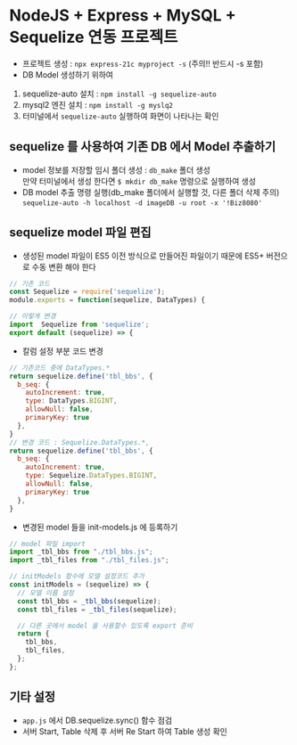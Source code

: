 # NodeJS + Express + MySQL + Sequelize 연동 프로젝트

- 프로젝트 생성 : `npx express-21c myproject -s` (주의!! 반드시 -s 포함)
- DB Model 생성하기 위하여

1. sequelize-auto 설치 : `npm install -g sequelize-auto`
2. mysql2 엔진 설치 : `npm install -g myslq2`
3. 터미널에서 `sequelize-auto` 실행하여 화면이 나타나는 확인

## sequelize 를 사용하여 기존 DB 에서 Model 추출하기

- model 정보를 저장할 임시 폴더 생성 : `db_make` 폴더 생성  
  만약 터미널에서 생성 한다면 `$ mkdir db_make` 명령으로 실행하여 생성
- DB model 추출 명령 실행(db_make 폴더에서 실행할 것, 다른 폴더 삭제 주의)
  `sequelize-auto -h localhost -d imageDB -u root -x '!Biz8080'`

## sequelize model 파일 편집

- 생성된 model 파일이 ES5 이전 방식으로 만들어진 파일이기 때문에 ES5+ 버전으로 수동 변환 해야 한다

```js
// 기존 코드
const Sequelize = require('sequelize');
module.exports = function(sequelize, DataTypes) {

// 이렇게 변경
import  Sequelize from 'sequelize';
export default (sequelize) => {
```

- 칼럼 설정 부분 코드 변경

```js
// 기존코드 중에 DataTypes.*
return sequelize.define('tbl_bbs', {
  b_seq: {
    autoIncrement: true,
    type: DataTypes.BIGINT,
    allowNull: false,
    primaryKey: true
  },
}
// 변경 코드 : Sequelize.DataTypes.*,
return sequelize.define('tbl_bbs', {
  b_seq: {
    autoIncrement: true,
    type: Sequelize.DataTypes.BIGINT,
    allowNull: false,
    primaryKey: true
  },
}
```

- 변경된 model 들을 init-models.js 에 등록하기

```js
// model 파일 import
import _tbl_bbs from "./tbl_bbs.js";
import _tbl_files from "./tbl_files.js";

// initModels 함수에 모델 설정코드 추가
const initModels = (sequelize) => {
  // 모델 이름 설정
  const tbl_bbs = _tbl_bbs(sequelize);
  const tbl_files = _tbl_files(sequelize);

  // 다른 곳에서 model 을 사용할수 있도록 export 준비
  return {
    tbl_bbs,
    tbl_files,
  };
};
```

## 기타 설정

- `app.js` 에서 DB.sequelize.sync() 함수 점검
- 서버 Start, Table 삭제 후 서버 Re Start 하여 Table 생성 확인
